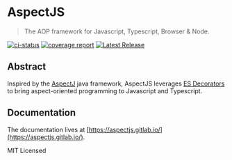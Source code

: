 # AspectJS

> The AOP framework for Javascript, Typescript, Browser & Node.

[![ci-status]](https://gitlab.com/aspectjs/aspectjs)
[![coverage report]](https://gitlab.com/aspectjs/aspectjs/-/commits/main)
[![Latest Release]](https://gitlab.com/aspectjs/aspectjs/-/releases)

## Abstract

Inspired by the [AspectJ](https://www.eclipse.org/aspectj/) java framework,
AspectJS leverages [ES Decorators](https://github.com/tc39/proposal-decorators) to bring
aspect-oriented programming to Javascript and Typescript.

## Documentation

The documentation lives at [https://aspectjs.gitlab.io/](https://aspectjs.gitlab.io/).

MIT Licensed

[coverage report]: https://gitlab.com/aspectjs/aspectjs/badges/main/coverage.svg?job=coverage
[ci-status]: https://gitlab.com/aspectjs/aspectjs/badges/main/pipeline.svg
[Latest Release]: https://gitlab.com/aspectjs/aspectjs/-/badges/release.svg
